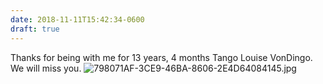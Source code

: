 ```yaml
---
date: 2018-11-11T15:42:34-0600
draft: true
---
```




Thanks for being with me for 13 years, 4 months Tango Louise VonDingo. We will miss you. ![798071AF-3CE9-46BA-8606-2E4D64084145.jpg](http://ianwhitney.micro.blog/uploads/2018/4ed08acddd.jpg)



